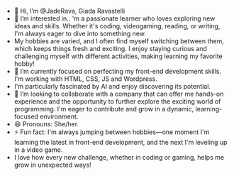 - 👋 Hi, I’m @JadeRava, Giada Ravastelli
- 👀 I’m interested in.. 'm a passionate learner who loves exploring new ideas and skills. Whether it's coding, videogaming, reading, or writing, I'm always eager to dive into something new.
- My hobbies are varied, and I often find myself switching between them, which keeps things fresh and exciting. I enjoy staying curious and challenging myself with different activities, making learning my favorite hobby!
- 🌱 I’m currently focused on perfecting my front-end development skills. I'm working with HTML, CSS, JS and Wordpress.
-  I'm particularly fascinated by AI and enjoy discovering its potential. 
- 💞️ I’m looking to collaborate with a company that can offer me hands-on experience and the opportunity to further explore the exciting world of programming. I'm eager to contribute and grow in a dynamic, learning-focused environment.
- 😄 Pronouns: She/her.
- ⚡ Fun fact:  I'm always jumping between hobbies—one moment I'm learning the latest in front-end development, and the next I'm leveling up in a video game.
- I love how every new challenge, whether in coding or gaming, helps me grow in unexpected ways!

<!---
JadeRava/JadeRava is a ✨ special ✨ repository because its `README.md` (this file) appears on your GitHub profile.
You can click the Preview link to take a look at your changes.
--->
